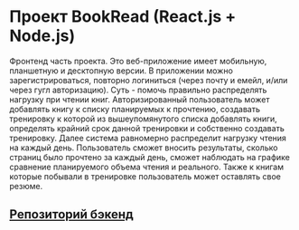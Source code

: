 # Проект BookRead (React.js + Node.js)

Фронтенд часть проекта. Это веб-приложение имеет мобильную, планшетную и
десктопную версии. В приложении можно зарегистрироваться, повторно логиниться
(через почту и емейл, и/или через гугл авторизацию). Суть - помочь правильно
распределять нагрузку при чтении книг. Авторизированный пользователь может
добавлять книгу к списку планируемых к прочтению, создавать тренировку к которой
из вышеупомянутого списка добавлять книги, определять крайний срок данной
тренировки и собственно создавать тренировку. Далее система равномерно
распределит нагрузку чтения на каждый день. Пользователь сможет вносить
результаты, сколько страниц было прочтено за каждый день, сможет наблюдать на
графике сравнение планируемого объема чтения и реального. Также к книгам которые
побывали в тренировке пользователь может оставлять свое резюме.

## [Репозиторий бэкенд](https://github.com/vladho/books-reading-backend)
